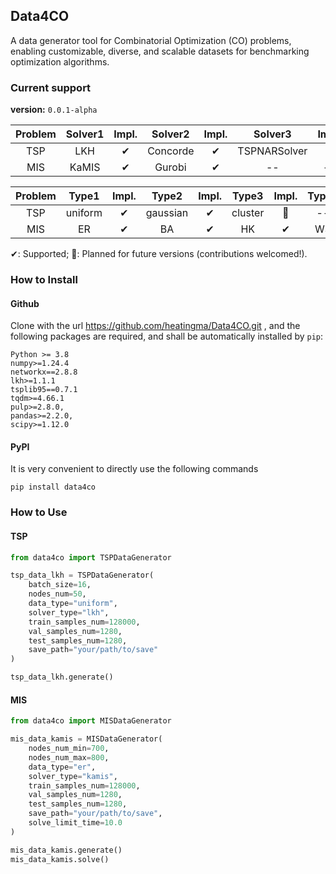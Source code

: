 ## Data4CO

A data generator tool for Combinatorial Optimization (CO) problems, enabling customizable, diverse, and scalable datasets for benchmarking optimization algorithms.

### Current support

**version:** ``0.0.1-alpha``

|Problem|Solver1|Impl.|Solver2|Impl.|Solver3|Impl.|Solver4|Impl.|
| :---: | :---: |:---:| :---: |:---:| :---: |:---:| :---: |:---:|
|  TSP  | LKH | ✔ | Concorde | ✔ | TSPNARSolver | 📆 | TSPARSolver | 📆 |
|  MIS  | KaMIS | ✔ | Gurobi| ✔ | -- | -- | -- | -- |


|Problem| Type1 |Impl.| Type2 |Impl.| Type3 |Impl.| Type4 |Impl.|
| :---: | :---: |:---:| :---: |:---:| :---: |:---:| :---: |:---:|
|  TSP  | uniform | ✔ | gaussian | ✔ | cluster | 📆 | -- | -- |
|  MIS  | ER | ✔ | BA | ✔ | HK | ✔ | WS | ✔ |


✔: Supported; 📆: Planned for future versions (contributions welcomed!).

### How to Install

#### Github
Clone with the url https://github.com/heatingma/Data4CO.git , and the following packages are required, and shall be automatically installed by ``pip``:
```
Python >= 3.8
numpy>=1.24.4
networkx==2.8.8
lkh>=1.1.1
tsplib95==0.7.1
tqdm>=4.66.1
pulp>=2.8.0, 
pandas>=2.2.0,
scipy>=1.12.0
```

#### PyPI
It is very convenient to directly use the following commands
```
pip install data4co
```

### How to Use

#### TSP

```python
from data4co import TSPDataGenerator

tsp_data_lkh = TSPDataGenerator(
    batch_size=16,
    nodes_num=50,
    data_type="uniform",
    solver_type="lkh",
    train_samples_num=128000,
    val_samples_num=1280,
    test_samples_num=1280,
    save_path="your/path/to/save"
)

tsp_data_lkh.generate()
```

#### MIS

```python
from data4co import MISDataGenerator

mis_data_kamis = MISDataGenerator(
    nodes_num_min=700, 
    nodes_num_max=800,
    data_type="er",
    solver_type="kamis",
    train_samples_num=128000,
    val_samples_num=1280,
    test_samples_num=1280,
    save_path="your/path/to/save",
    solve_limit_time=10.0
)

mis_data_kamis.generate()
mis_data_kamis.solve()
```
